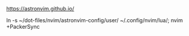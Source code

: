 https://astronvim.github.io/

ln -s ~/dot-files/nvim/astronvim-config/user/ ~/.config/nvim/lua/; nvim +PackerSync
